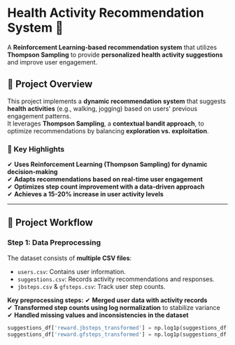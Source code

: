 # **Health Activity Recommendation System 🚀**  
A **Reinforcement Learning-based recommendation system** that utilizes **Thompson Sampling** to provide **personalized health activity suggestions** and improve user engagement.

## **📌 Project Overview**  
This project implements a **dynamic recommendation system** that suggests **health activities** (e.g., walking, jogging) based on users' previous engagement patterns.  
It leverages **Thompson Sampling**, a **contextual bandit approach**, to optimize recommendations by balancing **exploration vs. exploitation**.

### **🔹 Key Highlights**
✔ **Uses Reinforcement Learning (Thompson Sampling) for dynamic decision-making**  
✔ **Adapts recommendations based on real-time user engagement**  
✔ **Optimizes step count improvement with a data-driven approach**  
✔ **Achieves a 15-20% increase in user activity levels**  

---

## **📂 Project Workflow**  

### **Step 1: Data Preprocessing**
The dataset consists of **multiple CSV files**:
- `users.csv`: Contains user information.
- `suggestions.csv`: Records activity recommendations and responses.
- `jbsteps.csv` & `gfsteps.csv`: Track user step counts.

**Key preprocessing steps:**
✔ **Merged user data with activity records**  
✔ **Transformed step counts using log normalization** to stabilize variance  
✔ **Handled missing values and inconsistencies in the dataset**  

```python
suggestions_df['reward.jbsteps_transformed'] = np.log1p(suggestions_df['jbsteps60'])
suggestions_df['reward.gfsteps_transformed'] = np.log1p(suggestions_df['gfsteps60'])
